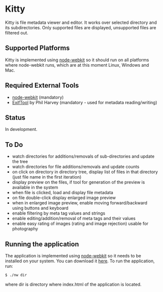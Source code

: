 # Kitty

Kitty is file metadata viewer and editor. It works over selected directory and
its subdirectories. Only supported files are displayed, unsupported files are
filtered out.

## Supported Platforms

Kitty is implemented using
[node-webkit](https://github.com/rogerwang/node-webkit) so it should run on all
platforms where node-webkit runs, which are at this moment Linux, Windows and
Mac.

## Required External Tools

* [node-webkit](https://github.com/rogerwang/node-webkit) (mandatory)
* [ExifTool](http://www.sno.phy.queensu.ca/~phil/exiftool/) by Phil Harvey
  (mandatory - used for metadata reading/writing)

## Status

In development.

## To Do

* watch directories for additions/removals of sub-directories and update the
  tree
* watch directories for file additions/removals and update counts
* on click on directory in directory tree, display list of files in that
  directory (just file name in the first iteration)
* display preview on the files, if tool for generation of the preview is
  available in the system
* when file is clicked, load and display file metadata
* on file double-click display enlarged image preview
* when in enlarged image preview, enable moving forward/backward using buttons
  and keyboard
* enable filtering by meta tag values and strings
* enable editing/addition/removal of meta tags and their values
* enable easy rating of images (rating and image rejection) usable for
  photography

## Running the application

The application is implemented using [node-webkit](https://github.com/rogerwang/node-webkit)
so it needs to be installed on your system. You can download it
[here](https://github.com/rogerwang/node-webkit/blob/master/README.md#downloads).
To run the application, run:


````bash
$ ./nw dir
````

where dir is directory where index.html of the application is located.